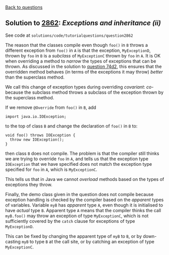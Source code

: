 [Back to questions](../README.md)

## Solution to [2862](../questions/2862): *Exceptions and inheritance (ii)*

See code at `solutions/code/tutorialquestions/question2862`

The reason that the classes compile even though `foo()` in `B` throws a different exception
from `foo()` in `A` is that the exception, `MyExceptionD`, thrown by `foo`
in `B` is a *subclass* of `MyExceptionC` thrown by `foo` in `A`.
It is OK when overriding a method to *narrow* the types of exceptions that can be thrown.  As discussed in
the solution to [question 74d2](74d2.md), this ensures that the overridden method behaves (in terms of the exceptions
it may throw) *better* than the superclass method.

We call this change of exception types during overriding *covariant*: *co-* because the subclass method throws
 a subclass of the exception thrown by the superclass method.

If we remove `@Override` from `foo()` in `B`, add

```
import java.io.IOException;
```

to the top of class `B` and change the declaration of `foo()` in `B` to:

```
void foo() throws IOException {
  throw new IOException();
}
```

then class `B` does not compile.  The problem is that the compiler still thinks we are trying to override `foo`
in `A`, and tells us that the exception type `IOException` that we have specified does not match the exception
type specified for `foo` in `A`, which is `MyExceptionC`.

This tells us that in Java we cannot *overload* methods based on the types of exceptions they throw.

Finally, the demo class given in the question does not compile because exception handling is checked by the compiler based on the
*apparent* types of variables.  Variable `myB` has *apparent* type `A`, even though it is initialised to
 have *actual* type `B`.  Apparent type `A` means that the compiler thinks the call `myB.foo()` may
 throw an exception of type `MyExceptionC`, which is not sufficiently covered by the `catch` clause for exceptions
 of type `MyExceptionD`.

 This can be fixed by changing the apparent type of `myB` to `B`, or by down-casting `myB` to type `B` at the
 call site, or by catching an exception of type `MyExceptionC`.

